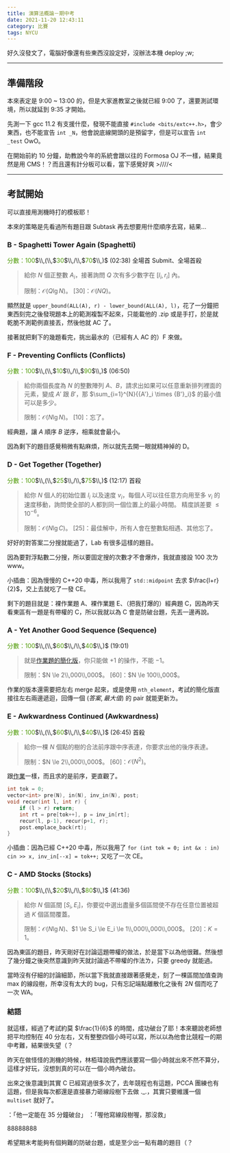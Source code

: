 ```yaml
---
title: 演算法概論－期中考
date: 2021-11-20 12:43:11
category: 比賽
tags: NYCU
---
```


好久沒發文了，電腦好像還有些東西沒設定好，沒辦法本機 deploy ;w;

---

## 準備階段

本來表定是 9:00 ~ 13:00 的，但是大家進教室之後就已經 9:00 了，還要測試環境，所以就延到 9:35 才開始。

先測一下 gcc 11.2 有支援什麼，發現不能直接 `#include <bits/extc++.h>`，會少東西，也不能宣告 `int _N`，他會說底線開頭的是預留字，但是可以宣告 `int _test` OwO。

在開始前約 10 分鐘，助教說今年的系統會跟以往的 Formosa OJ 不一樣，結果竟然是用 CMS！？而且還有計分板可以看，當下感覺好爽 >////<

---

## 考試開始

可以直接用測機時打的模板耶！

本來的策略是先看過所有題目跟 Subtask 再去想要用什麼順序去寫，結果...

### B - Spaghetti Tower Again (Spaghetti)

<span style="color:#4e9a05">分數：$100$</span>$\\,(\\,$<span style="color:#4e9a05">$30$</span>$\\,/\\,$<span style="color:#4e9a05">$70$</span>$\\,)$ (02:38) 全場首 Submit、全場首殺

> 給你 $N$ 個正整數 $A_i$，接著詢問 $Q$ 次有多少數字在 $[l_i, r_i]$ 內。
> 
> 限制：$\mathcal{O}(Q \lg N)$。
> $[30]$：$\mathcal{O}(NQ)$。

顯然就是 `upper_bound(ALL(A), r) - lower_bound(ALL(A), l)`，花了一分鐘把東西刻完之後發現題本上的範測複製不起來，只能載他的 .zip 或是手打，於是就乾脆不測範例直接丟，然後他就 AC 了。

接著就把剩下的幾題看完，挑出最水的（已經有人 AC 的）F 來做。

### F - Preventing Conflicts (Conflicts)

<span style="color:#4e9a05">分數：$100$</span>$\\,(\\,$<span style="color:#4e9a05">$10$</span>$\\,/\\,$<span style="color:#4e9a05">$90$</span>$\\,)$ (06:50)

> 給你兩個長度為 $N$ 的整數陣列 $A$、$B$，請求出如果可以任意重新排列裡面的元素，變成 $A'$ 跟 $B'$，那 $\sum_{i=1}^{N}{{A'}_i \times {B'}_i}$ 的最小值可以是多少。
> 
> 限制：$\mathcal{O}(N \lg N)$。
> $[10]$：忘了。

經典題，讓 $A$ 順序 $B$ 逆序，相乘就會最小。

因為剩下的題目感覺稍微有點麻煩，所以就先去開一眼就精神掉的 D。

### D - Get Together (Together)

<span style="color:#4e9a05">分數：$100$</span>$\\,(\\,$<span style="color:#4e9a05">$25$</span>$\\,/\\,$<span style="color:#4e9a05">$75$</span>$\\,)$ (12:17) 首殺

> 給你 $N$ 個人的初始位置 $l_i$ 以及速度 $v_i$，每個人可以往任意方向用至多 $v_i$ 的速度移動，詢問使全部的人都到同一個位置上的最小時間。
> 精度誤差要 $\le 10^{-6}$。
> 
> 限制：$\mathcal{O}(N \lg C)$。
> $[25]$：最佳解中，所有人會在整數點相遇、其他忘了。

好好的對答案二分搜就能過了，Lab 有很多這樣的題目。

因為要對浮點數二分搜，所以要固定搜的次數才不會爆炸，我就直接設 100 次ㄌwww。

小插曲：因為慢慢的 C++20 中毒，所以我用了 `std::midpoint` 去求 $\frac{l+r}{2}$，交上去就吃了一發 CE。

剩下的題目就是：裸作業題 A、裸作業題 E、（把我打爆的）經典題 C，因為昨天看東區有一題是有帶權的 C，所以我就以為 C 會是防破台題，先丟一邊再說。

### A - Yet Another Good Sequence (Sequence)

<span style="color:#4e9a05">分數：$100$</span>$\\,(\\,$<span style="color:#4e9a05">$60$</span>$\\,/\\,$<span style="color:#4e9a05">$40$</span>$\\,)$ (19:01)

> 就是[作業題的簡化版](https://oj.nctu.edu.tw/problems/1367/)，你只能做 $+1$ 的操作，不能 $-1$。
> 
> 限制：$N \le 2\\,000\\,000$。
> $[60]$：$N \le 100\\,000$。

作業的版本還需要把左右 merge 起來，或是使用 `nth_element`，考試的簡化版直接往左右兩邊遞迴，回傳一個 $(答案, 最大值)$ 的 pair 就能更新ㄌ。

### E - Awkwardness Continued (Awkwardness)

<span style="color:#4e9a05">分數：$100$</span>$\\,(\\,$<span style="color:#4e9a05">$60$</span>$\\,/\\,$<span style="color:#4e9a05">$40$</span>$\\,)$ (26:45) 首殺

> 給你一棵 $N$ 個點的樹的合法前序跟中序表達，你要求出他的後序表達。
> 
> 限制：$N \le 2\\,000\\,000$。
> $[60]$：$\mathcal{O}(N^2)$。

跟[作業](https://oj.nctu.edu.tw/problems/1366/)一樣，而且求的是前序，更直觀了。

```cpp
int tok = 0;
vector<int> pre(N), in(N), inv_in(N), post;
void recur(int l, int r) {
    if (l > r) return;
    int rt = pre[tok++], p = inv_in[rt];
    recur(l, p-1), recur(p+1, r);
    post.emplace_back(rt);
}
```

小插曲：因為已經 C++20 中毒，所以我用了 `for (int tok = 0; int &x : in) cin >> x, inv_in[--x] = tok++;` 又吃了一次 CE。

### C - AMD Stocks (Stocks)

<span style="color:#4e9a05">分數：$100$</span>$\\,(\\,$<span style="color:#4e9a05">$20$</span>$\\,/\\,$<span style="color:#4e9a05">$80$</span>$\\,)$ (41:36)

> 給你 $N$ 個區間 $[S_i, E_i]$，你要從中選出盡量多個區間使不存在任意位置被超過 $K$ 個區間覆蓋。
> 
> 限制：$\mathcal{O}(N \lg N)$、$1 \le S_i \le E_i \le 1\\,000\\,000\\,000$。
> $[20]$：$K = 1$。

因為東區的題目，昨天剛好在討論這題帶權的做法，於是當下以為他很難。然後想了幾分鐘之後突然意識到昨天就討論過不帶權的作法ㄌ，只要 greedy 就能過。

當時沒有仔細的討論細節，所以當下我就直接跟著感覺走，刻了一棵區間加值查詢 max 的線段樹，所幸沒有太大的 bug，只有忘記端點離散化之後有 $2N$ 個而吃了一次 WA。

### 結語

就這樣，經過了考試約莫 $\frac{1}{6}$ 的時間，成功破台了耶！本來聽說老師想把平均控制在 $40$ 分左右，又有整整四個小時可以寫，所以以為他會比競程一的期中考難，結果很失望（？

昨天在做怪怪的測機的時候，林栢瑋說我們應該要寫一個小時就出來不然不算分，這樣才好玩，沒想到真的可以在一個小時內破台。

出來之後意識到其實 C 已經寫過很多次了，去年競程也有這題，PCCA 團練也有這題，但是我每次都還是直接暴力砸線段樹下去做 ._.，其實只要維護一個 `multiset` 就好了。

：「他一定能在 $35$ 分鐘破台」
：「喔他寫線段樹喔，那沒救」

88888888

希望期末考能夠有個夠難的防破台題，或是至少出一點有趣的題目（？
